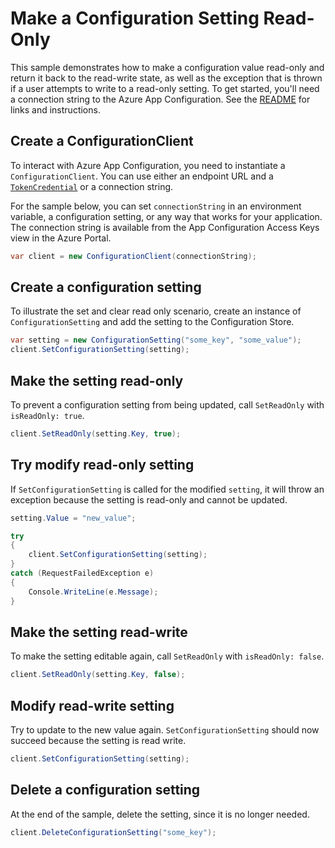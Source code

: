 # Make a Configuration Setting Read-Only

This sample demonstrates how to make a configuration value read-only and return it back to the read-write state, as well as the exception that is thrown if a user attempts to write to a read-only setting. To get started, you'll need a connection string to the Azure App Configuration. See the [README](https://github.com/Azure/azure-sdk-for-net/blob/master/sdk/appconfiguration/Azure.Data.AppConfiguration/README.md) for links and instructions.

## Create a ConfigurationClient

To interact with Azure App Configuration, you need to instantiate a `ConfigurationClient`. You can use either an endpoint URL and a [`TokenCredential`](https://github.com/Azure/azure-sdk-for-net/blob/master/sdk/identity/Azure.Identity/README.md#credentials) or a connection string.
 
For the sample below, you can set `connectionString` in an environment variable, a configuration setting, or any way that works for your application. The connection string is available from the App Configuration Access Keys view in the Azure Portal.

```C# Snippet:AzConfigSample3_CreateConfigurationClient
var client = new ConfigurationClient(connectionString);
```

## Create a configuration setting

To illustrate the set and clear read only scenario, create an instance of `ConfigurationSetting` and add the setting to the Configuration Store.

```C# Snippet:AzConfigSample3_SetConfigurationSetting
var setting = new ConfigurationSetting("some_key", "some_value");
client.SetConfigurationSetting(setting);
```

## Make the setting read-only

To prevent a configuration setting from being updated, call `SetReadOnly` with `isReadOnly: true`.

```C# Snippet:AzConfigSample3_SetReadOnly
client.SetReadOnly(setting.Key, true);
```

## Try modify read-only setting

If `SetConfigurationSetting` is called for the modified `setting`, it will throw an exception because the setting is read-only and cannot be updated.

```C# Snippet:AzConfigSample3_SetConfigurationSettingReadOnly
setting.Value = "new_value";

try
{
    client.SetConfigurationSetting(setting);
}
catch (RequestFailedException e)
{
    Console.WriteLine(e.Message);
}
```

## Make the setting read-write

To make the setting editable again, call `SetReadOnly` with `isReadOnly: false`.

```C# Snippet:AzConfigSample3_SetReadWrite
client.SetReadOnly(setting.Key, false);
```

## Modify read-write setting

Try to update to the new value again. `SetConfigurationSetting` should now succeed because the setting is read write.

```C# Snippet:AzConfigSample3_SetConfigurationSettingReadWrite
client.SetConfigurationSetting(setting);
```

## Delete a configuration setting

At the end of the sample, delete the setting, since it is no longer needed.

```C# Snippet:AzConfigSample3_DeleteConfigurationSetting
client.DeleteConfigurationSetting("some_key");
```
